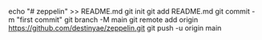 echo "# zeppelin" >> README.md
git init
git add README.md
git commit -m "first commit"
git branch -M main
git remote add origin https://github.com/destinyae/zeppelin.git
git push -u origin main
